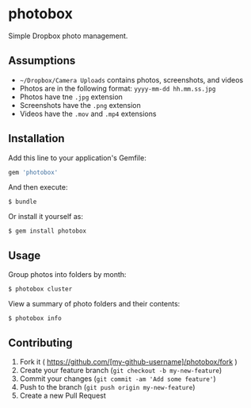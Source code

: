 photobox
========

Simple Dropbox photo management.

## Assumptions
* `~/Dropbox/Camera Uploads` contains photos, screenshots, and videos
* Photos are in the following format: `yyyy-mm-dd hh.mm.ss.jpg`
* Photos have tne `.jpg` extension
* Screenshots have the `.png` extension
* Videos have the `.mov` and `.mp4` extensions

## Installation
Add this line to your application's Gemfile:

```ruby
gem 'photobox'
```

And then execute:

    $ bundle

Or install it yourself as:

    $ gem install photobox

## Usage
Group photos into folders by month:

    $ photobox cluster

View a summary of photo folders and their contents:

    $ photobox info

## Contributing
1. Fork it ( https://github.com/[my-github-username]/photobox/fork )
2. Create your feature branch (`git checkout -b my-new-feature`)
3. Commit your changes (`git commit -am 'Add some feature'`)
4. Push to the branch (`git push origin my-new-feature`)
5. Create a new Pull Request
